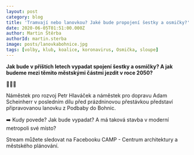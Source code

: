 ```yaml
---
layout: post
category: blog
title: 'Tramvají nebo lanovkou? Jaké bude propojení šestky a osmičky?'
date: 2020-06-05T01:51:00.000Z
author: Martin Štěrba
authorId: martin.sterba
image: posts/lanovkabohnice.jpg
tags: [volby, klub, koalice, koronavirus, Osmička, sloupe]
---
```


**Jak bude v příštích letech vypadat spojení šestky a osmičky? A jak budeme mezi těmito městskými částmi jezdit v roce 2050?**

🚡❎🚋

Náměstek pro rozvoj Petr Hlaváček a náměstek pro dopravu Adam Scheinherr v posledním dílu před prázdninovou přestávkou představí připravovanou lanovku z Podbaby do Bohnic.

➡️ Kudy povede? Jak bude vypadat? A má taková stavba v moderní metropoli své místo?

Stream můžete sledovat na Facebooku CAMP - Centrum architektury a městského plánování.
